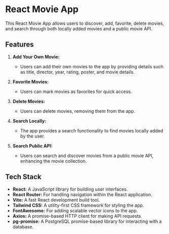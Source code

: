 # React Movie App

This React Movie App allows users to discover, add, favorite, delete movies, and search through both locally added movies and a public movie API.

## Features

1. **Add Your Own Movie:**
   - Users can add their own movies to the app by providing details such as title, director, year, rating, poster, and movie details.

2. **Favorite Movies:**
   - Users can mark movies as favorites for quick access.

3. **Delete Movies:**
   - Users can delete movies, removing them from the app.

4. **Search Locally:**
   - The app provides a search functionality to find movies locally added by the user.

5. **Search Public API:**
   - Users can search and discover movies from a public movie API, enhancing the movie collection.

## Tech Stack

- **React:** A JavaScript library for building user interfaces.
- **React Router:** For handling navigation within the React application.
- **Vite:** A fast React development build tool.
- **Tailwind CSS:** A utility-first CSS framework for styling the app.
- **FontAwesome:** For adding scalable vector icons to the app.
- **Axios:** A promise-based HTTP client for making API requests.
- **pg-promise:** A PostgreSQL promise-based library for interacting with a database.
